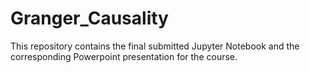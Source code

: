 # Granger_Causality

This repository contains the final submitted Jupyter Notebook and the corresponding Powerpoint presentation for the course.
